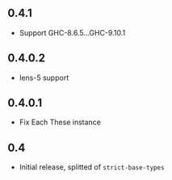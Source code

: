 ## 0.4.1

- Support GHC-8.6.5...GHC-9.10.1

## 0.4.0.2

- lens-5 support

## 0.4.0.1

- Fix Each These instance

## 0.4

- Initial release, splitted of `strict-base-types`
